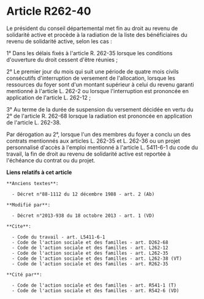 # Article R262-40

Le président du conseil départemental met fin au droit au revenu de solidarité active et procède à la radiation de la liste
des bénéficiaires du revenu de solidarité active, selon les cas : 

1° Dans les délais fixés à l'article R. 262-35 lorsque les conditions d'ouverture du droit cessent d'être réunies ; 

2° Le premier jour du mois qui suit une période de quatre mois civils consécutifs d'interruption de versement de
l'allocation, lorsque les ressources du foyer sont d'un montant supérieur à celui du revenu garanti mentionné à l'article L.
262-2 ou lorsque l'interruption est prononcée en application de l'article L. 262-12 ; 

3° Au terme de la durée de suspension du versement décidée en vertu du 2° de l'article R. 262-68 lorsque la radiation est
prononcée en application de l'article L. 262-38. 

Par dérogation au 2°, lorsque l'un des membres du foyer a conclu un des contrats mentionnés aux articles L. 262-35 et L.
262-36 ou un projet personnalisé d'accès à l'emploi mentionné à l'article L. 5411-6-1 du code du travail, la fin de droit au
revenu de solidarité active est reportée à l'échéance du contrat ou du projet.

**Liens relatifs à cet article**

	**Anciens textes**:

	  - Décret n°88-1112 du 12 décembre 1988 - art. 2 (Ab)

	**Modifié par**:

	  - Décret n°2013-938 du 18 octobre 2013 - art. 1 (VD)

	**Cite**:

	  - Code du travail - art. L5411-6-1
	  - Code de l'action sociale et des familles - art. D262-68
	  - Code de l'action sociale et des familles - art. L262-12
	  - Code de l'action sociale et des familles - art. L262-35
	  - Code de l'action sociale et des familles - art. L262-38 (VT)
	  - Code de l'action sociale et des familles - art. R262-35

	**Cité par**:

	  - Code de l'action sociale et des familles - art. R541-1 (T)
	  - Code de l'action sociale et des familles - art. R542-6 (VD)
